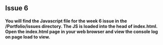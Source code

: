## Issue 6

#### You will find the Javascript file for the week 6 issue in the /Portfolio/issues directory. The JS is loaded into the head of index.html. Open the index.html page in your web browser and view the console log on page load to view.
